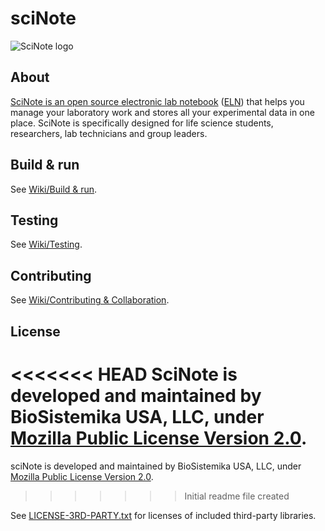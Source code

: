 # sciNote

![SciNote logo](https://scinote.net/wp-content/uploads/2018/05/SciNote-Logo-2018.png)

## About

[SciNote is an open source electronic lab notebook](https://scinote.net) ([ELN](https://en.wikipedia.org/wiki/Electronic_lab_notebook)) that helps you manage your laboratory work and stores all your experimental data in one place. SciNote is specifically designed for life science students, researchers, lab technicians and group leaders.

## Build & run

See [Wiki/Build & run](https://github.com/biosistemika/scinote-web/wiki/setup-guide#build-&-run).

## Testing

See [Wiki/Testing](https://github.com/biosistemika/scinote-web/wiki/setup-guide#testing).

## Contributing

See [Wiki/Contributing & Collaboration](https://github.com/biosistemika/scinote-web/wiki/contributing-&-collaboration).

## License

<<<<<<< HEAD
SciNote is developed and maintained by BioSistemika USA, LLC, under [Mozilla Public License Version 2.0](LICENSE.txt).
=======
sciNote is developed and maintained by BioSistemika USA, LLC, under [Mozilla Public License Version 2.0](LICENSE.txt).
>>>>>>> Initial readme file created

See [LICENSE-3RD-PARTY.txt](LICENSE-3RD-PARTY.txt) for licenses of included third-party libraries.
